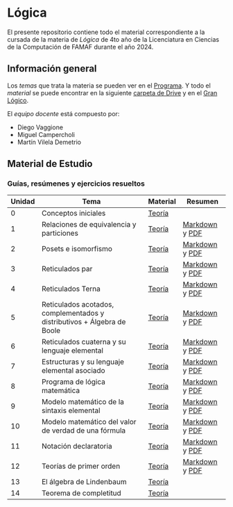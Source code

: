 # Lógica

El presente repositorio contiene todo el material correspondiente a la cursada de la materia de _Lógica_ de 4to año de la Licenciatura en Ciencias de la Computación de FAMAF durante el año 2024.

## Información general

Los _temas_ que trata la materia se pueden ver en el [Programa](./subject_information/study_program.pdf). Y todo el _material_ se puede encontrar en la siguiente [carpeta de Drive](https://drive.google.com/drive/folders/1AJYhNeH_wqp3iEyuiD5CA52X4l3sVLgN) y en el [Gran Lógico](https://granlogico.com/).

El _equipo docente_ está compuesto por:

- Diego Vaggione
- Miguel Campercholi
- Martín Vilela Demetrio

## Material de Estudio

### Guías, resúmenes y ejercicios resueltos

<!-- prettier-ignore -->
| Unidad | Tema | Material | Resumen |
| ------ | ---- | -------- | ------- |
| 0 | Conceptos iniciales | [Teoría](./classes/guide_0/theory.pdf) | |
| 1 | Relaciones de equivalencia y particiones | [Teoría](./classes/guide_1/theory.pdf) | [Markdown](./classes/guide_1/summary.md) y [PDF](./classes/guide_1/summary.pdf) |
| 2 | Posets e isomorfismo | [Teoría](./classes/guide_2/theory.pdf) | [Markdown](./classes/guide_2/summary.md) y [PDF](./classes/guide_2/summary.pdf) |
| 3 | Reticulados par | [Teoría](./classes/guide_3/theory.pdf) | [Markdown](./classes/guide_3/summary.md) y [PDF](./classes/guide_3/summary.pdf) |
| 4 | Reticulados Terna | [Teoría](./classes/guide_4/theory.pdf) | [Markdown](./classes/guide_4/summary.md) y [PDF](./classes/guide_4/summary.pdf) |
| 5 | Reticulados acotados, complementados y distributivos + Álgebra de Boole | [Teoría](./classes/guide_5/theory.pdf) | [Markdown](./classes/guide_5/summary.md) y [PDF](./classes/guide_5/summary.pdf) |
| 6 | Reticulados cuaterna y su lenguaje elemental | [Teoría](./classes/guide_6/theory.pdf) | [Markdown](./classes/guide_6/summary.md) y [PDF](./classes/guide_6/summary.pdf) |
| 7 | Estructuras y su lenguaje elemental asociado | [Teoría](./classes/guide_7/theory.pdf) | [Markdown](./classes/guide_7/summary.md) y [PDF](./classes/guide_7/summary.pdf) |
| 8 | Programa de lógica matemática | [Teoría](./classes/guide_8/theory.pdf) | [Markdown](./classes/guide_8/summary.md) y [PDF](./classes/guide_8/summary.pdf) |
| 9 | Modelo matemático de la sintaxis elemental | [Teoría](./classes/guide_9/theory.pdf) | [Markdown](./classes/guide_9/summary.md) y [PDF](./classes/guide_9/summary.pdf) |
| 10 | Modelo matemático del valor de verdad de una fórmula | [Teoría](./classes/guide_10/theory.pdf) | [Markdown](./classes/guide_10/summary.md) y [PDF](./classes/guide_10/summary.pdf) |
| 11 | Notación declaratoria | [Teoría](./classes/guide_11/theory.pdf) | [Markdown](./classes/guide_11/summary.md) y [PDF](./classes/guide_11/summary.pdf) |
| 12 | Teorías de primer orden | [Teoría](./classes/guide_12/theory.pdf) | [Markdown](./classes/guide_12/summary.md) y [PDF](./classes/guide_12/summary.pdf) |
| 13 | El álgebra de Lindenbaum | [Teoría](./classes/guide_13/theory.pdf) | |
| 14 | Teorema de completitud | [Teoría](./classes/guide_14/theory.pdf) | |
